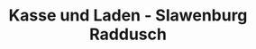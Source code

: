 ---
title: "Kasse und Laden - Slawenburg Raddusch"
url: /vetschau-spreewald/kasse-und-laden-slawenburg-raddusch/
shop: Andenken
---